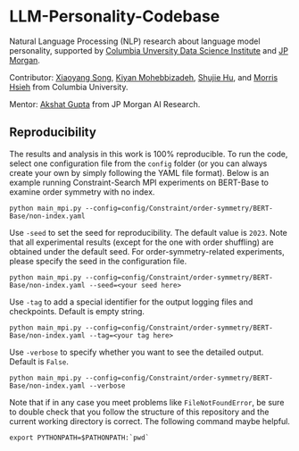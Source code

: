 # LLM-Personality-Codebase

Natural Language Processing (NLP) research about language model personality, supported by [Columbia Unversity Data Science Institute](https://datascience.columbia.edu/) and [JP Morgan](https://www.jpmorgan.com/global).

Contributor: [Xiaoyang Song](https://github.com/Xiaoyang-Song), [Kiyan Mohebbizadeh](https://github.com/kmohebbizadeh), [Shujie Hu](https://github.com/tracyhsj), and [Morris Hsieh](https://github.com/MorrisHsieh3059) from Columbia University.

Mentor: [Akshat Gupta](https://scholar.google.com/citations?user=v80j6o0AAAAJ&hl=en) from JP Morgan AI Research.

## Reproducibility

The results and analysis in this work is 100% reproducible. To run the code, select one configuration file from the `config` folder (or you can always create your own by simply following the YAML file format). Below is an example running Constraint-Search MPI experiments on BERT-Base to examine order symmetry with no index.

```
python main_mpi.py --config=config/Constraint/order-symmetry/BERT-Base/non-index.yaml
```

Use `-seed` to set the seed for reproducibility. The default value is `2023`. Note that all experimental results (except for the one with order shuffling) are obtained under the default seed. For order-symmetry-related experiments, please specify the seed in the configuration file.

```
python main_mpi.py --config=config/Constraint/order-symmetry/BERT-Base/non-index.yaml --seed=<your seed here>
```

Use `-tag` to add a special identifier for the output logging files and checkpoints. Default is empty string.

```
python main_mpi.py --config=config/Constraint/order-symmetry/BERT-Base/non-index.yaml --tag=<your tag here>
```

Use `-verbose` to specify whether you want to see the detailed output. Default is `False`.

```
python main_mpi.py --config=config/Constraint/order-symmetry/BERT-Base/non-index.yaml --verbose
```

Note that if in any case you meet problems like `FileNotFoundError`, be sure to double check that you follow the structure of this repository and the current working directory is correct. The following command maybe helpful.

```
export PYTHONPATH=$PATHONPATH:`pwd`
```
